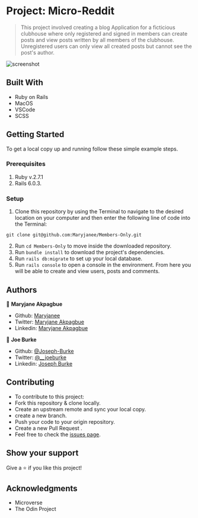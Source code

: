 # Project: Micro-Reddit

> This project involved creating a blog Application for a ficticious clubhouse where only registered and signed in members can create posts and view posts written by all members of the clubhouse.
Unregistered users can only view all created posts but cannot see the post's author.  


![screenshot](./screenshot.png)


## Built With

- Ruby on Rails
- MacOS
- VSCode
- SCSS

## Getting Started

To get a local copy up and running follow these simple example steps.

### Prerequisites

1. Ruby v.2.7.1
2. Rails 6.0.3.

### Setup

1. Clone this repository by using the Terminal to navigate to the desired location on your computer and then enter the following line of code into the Terminal:
```
git clone git@github.com:Maryjanee/Members-Only.git
```
2. Run `cd Members-Only` to move inside the downloaded repository.
3. Run `bundle install` to download the project's dependencies.
4. Run `rails db:migrate` to set up your local database.
5. Run `rails console` to open a console in the environment. From here you will be able to create and view users, posts and comments.


## Authors

👤 **Maryjane Akpagbue**

- Github: [Maryjanee](https://github.com/Maryjanee)
- Twitter: [Maryjane Akpagbue](https://twitter.com/alfredmaryjane)
- Linkedin: [Maryjane Akpagbue](https://www.linkedin.com/in/maryjane-akpagbue)


👤 **Joe Burke**

- Github: [@Joseph-Burke](hhttps://github.com/Joseph-Burke)
- Twitter: [@__joeburke](https://twitter.com/__joeburke)
- Linkedin: [Joseph Burke](https://www.linkedin.com/in/--joeburke)

## Contributing

- To contribute to this project:
- Fork this repository & clone locally.
- Create an upstream remote and sync your local copy.
- create a new branch.
- Push your code to your origin repository.
- Create a new Pull Request .
- Feel free to check the [issues page](https://github.com/Maryjanee/Members-Only/issues).

## Show your support

Give a ⭐️ if you like this project!

## Acknowledgments

- Microverse
- The Odin Project
